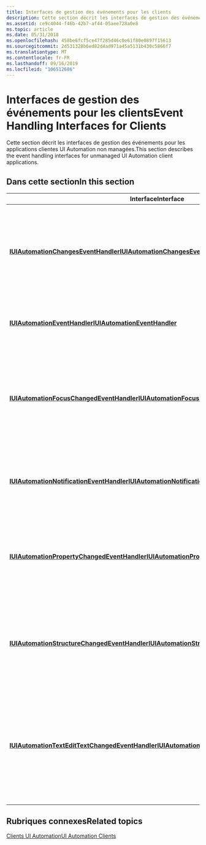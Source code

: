 ```yaml
---
title: Interfaces de gestion des événements pour les clients
description: Cette section décrit les interfaces de gestion des événements pour les applications clientes UI Automation non managées.
ms.assetid: ce9c4044-f46b-42b7-af44-05aee728a0e8
ms.topic: article
ms.date: 05/31/2018
ms.openlocfilehash: 458be6fcf5ce47f285d46c0e61f80e0897f15613
ms.sourcegitcommit: 2d531328b6ed82d4ad971a45a5131b430c5866f7
ms.translationtype: MT
ms.contentlocale: fr-FR
ms.lasthandoff: 09/16/2019
ms.locfileid: "106512686"
---
```

# <a name="event-handling-interfaces-for-clients"></a><span data-ttu-id="4382d-103">Interfaces de gestion des événements pour les clients</span><span class="sxs-lookup"><span data-stu-id="4382d-103">Event Handling Interfaces for Clients</span></span>

<span data-ttu-id="4382d-104">Cette section décrit les interfaces de gestion des événements pour les applications clientes UI Automation non managées.</span><span class="sxs-lookup"><span data-stu-id="4382d-104">This section describes the event handling interfaces for unmanaged UI Automation client applications.</span></span>

## <a name="in-this-section"></a><span data-ttu-id="4382d-105">Dans cette section</span><span class="sxs-lookup"><span data-stu-id="4382d-105">In this section</span></span>



| <span data-ttu-id="4382d-106">Interface</span><span class="sxs-lookup"><span data-stu-id="4382d-106">Interface</span></span>                                                                                                              | <span data-ttu-id="4382d-107">Description</span><span class="sxs-lookup"><span data-stu-id="4382d-107">Description</span></span>                                                                                                                      |
|------------------------------------------------------------------------------------------------------------------------|----------------------------------------------------------------------------------------------------------------------------------|
| [<span data-ttu-id="4382d-108">**IUIAutomationChangesEventHandler**</span><span class="sxs-lookup"><span data-stu-id="4382d-108">**IUIAutomationChangesEventHandler**</span></span>](/windows/desktop/api/UIAutomationClient/nn-uiautomationclient-iuiautomationchangeseventhandler)<br/>                         | <span data-ttu-id="4382d-109">Expose une méthode pour gérer les événements Microsoft UI Automation qui se produisent lorsqu’une propriété est modifiée.</span><span class="sxs-lookup"><span data-stu-id="4382d-109">Exposes a method to handle Microsoft UI Automation events that occur when a property is changed.</span></span><br/>                      |
| [<span data-ttu-id="4382d-110">**IUIAutomationEventHandler**</span><span class="sxs-lookup"><span data-stu-id="4382d-110">**IUIAutomationEventHandler**</span></span>](/windows/desktop/api/UIAutomationClient/nn-uiautomationclient-iuiautomationeventhandler)<br/>                                       | <span data-ttu-id="4382d-111">Expose une méthode pour gérer les événements UI Automation.</span><span class="sxs-lookup"><span data-stu-id="4382d-111">Exposes a method to handle UI Automation events.</span></span><br/>                                                                      |
| [<span data-ttu-id="4382d-112">**IUIAutomationFocusChangedEventHandler**</span><span class="sxs-lookup"><span data-stu-id="4382d-112">**IUIAutomationFocusChangedEventHandler**</span></span>](/windows/desktop/api/UIAutomationClient/nn-uiautomationclient-iuiautomationfocuschangedeventhandler)<br/>               | <span data-ttu-id="4382d-113">Expose une méthode pour gérer les événements déclenchés lorsque le focus clavier se déplace vers un autre élément UI Automation.</span><span class="sxs-lookup"><span data-stu-id="4382d-113">Exposes a method to handle events that are raised when the keyboard focus moves to another UI Automation element.</span></span><br/>     |
| [<span data-ttu-id="4382d-114">**IUIAutomationNotificationEventHandler**</span><span class="sxs-lookup"><span data-stu-id="4382d-114">**IUIAutomationNotificationEventHandler**</span></span>](/windows/desktop/api/UIAutomationClient/nn-uiautomationclient-iuiautomationnotificationeventhandler)<br/>               | <span data-ttu-id="4382d-115">Expose une méthode pour gérer les événements de notification UI Automation.</span><span class="sxs-lookup"><span data-stu-id="4382d-115">Exposes a method to handle UI Automation notification events.</span></span><br/>                                                         |
| [<span data-ttu-id="4382d-116">**IUIAutomationPropertyChangedEventHandler**</span><span class="sxs-lookup"><span data-stu-id="4382d-116">**IUIAutomationPropertyChangedEventHandler**</span></span>](/windows/desktop/api/UIAutomationClient/nn-uiautomationclient-iuiautomationpropertychangedeventhandler)<br/>         | <span data-ttu-id="4382d-117">Expose une méthode pour gérer les événements UI Automation qui se produisent lorsqu’une propriété est modifiée.</span><span class="sxs-lookup"><span data-stu-id="4382d-117">Exposes a method to handle UI Automation events that occur when a property is changed.</span></span><br/>                                |
| [<span data-ttu-id="4382d-118">**IUIAutomationStructureChangedEventHandler**</span><span class="sxs-lookup"><span data-stu-id="4382d-118">**IUIAutomationStructureChangedEventHandler**</span></span>](/windows/desktop/api/UIAutomationClient/nn-uiautomationclient-iuiautomationstructurechangedeventhandler)<br/>       | <span data-ttu-id="4382d-119">Expose une méthode pour gérer les événements qui se produisent lorsque l’arborescence UI Automation est modifiée.</span><span class="sxs-lookup"><span data-stu-id="4382d-119">Exposes a method to handle events that occur when the UI Automation tree structure is changed.</span></span><br/>                        |
| [<span data-ttu-id="4382d-120">**IUIAutomationTextEditTextChangedEventHandler**</span><span class="sxs-lookup"><span data-stu-id="4382d-120">**IUIAutomationTextEditTextChangedEventHandler**</span></span>](/windows/desktop/api/UIAutomationClient/nn-uiautomationclient-iuiautomationtextedittextchangedeventhandler)<br/> | <span data-ttu-id="4382d-121">Expose une méthode pour gérer les événements qui se produisent quand UI Automation signale un événement de modification de texte à partir de contrôles d’édition de texte.</span><span class="sxs-lookup"><span data-stu-id="4382d-121">Exposes a method to handle events that occur when UI Automation reports a text-changed event from text edit controls.</span></span><br/> |



 

## <a name="related-topics"></a><span data-ttu-id="4382d-122">Rubriques connexes</span><span class="sxs-lookup"><span data-stu-id="4382d-122">Related topics</span></span>

<dl> <dt>

[<span data-ttu-id="4382d-123">Clients UI Automation</span><span class="sxs-lookup"><span data-stu-id="4382d-123">UI Automation Clients</span></span>](uiauto-entry-uiautoclientsforwin32apps.md)
</dt> </dl>

 

 





